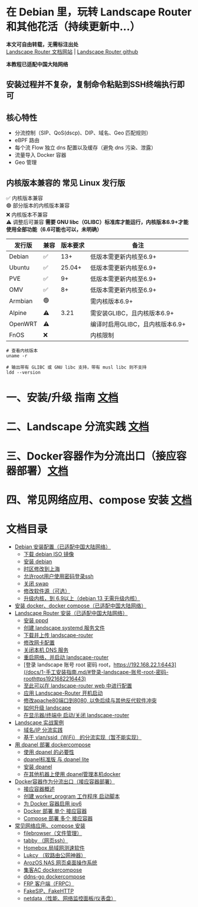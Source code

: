 # 在 Debian 里，玩转 Landscape Router 和其他花活（持续更新中...）

**本文可自由转载，无需标注出处**  
[Landscape Router 文档网站](https://landscape.whileaway.dev/introduction.html) | [Landscape Router github](https://github.com/ThisSeanZhang/landscape)


**本教程已适配中国大陆网络** 

## 安装过程并不复杂，复制命令粘贴到SSH终端执行即可

## 核心特性
* 分流控制（SIP、QoS(dscp)、DIP、域名、Geo 匹配规则）
* eBPF 路由
* 每个流 Flow 独立 dns 配置以及缓存（避免 dns 污染、泄露）
* 流量导入 Docker 容器
* Geo 管理

## 内核版本兼容的 常见 Linux 发行版  
✅ 内核版本兼容  
🟢 部分版本的内核版本兼容  
❌ 内核版本不兼容  
⚠️ 调整后可兼容
**需要 GNU libc（GLIBC）标准库才能运行，内核版本6.9+才能使用全部功能（6.6可能也可以，未明确）**


| 发行版 | 兼容 | 版本要求 | 备注 |  
|---|---|---|---|  
| Debian  | ✅ | 13+ | 低版本需更新内核至6.9+ |  
| Ubuntu | ✅ | 25.04+ | 低版本需更新内核至6.9+|  
| PVE | ✅ | 9+ | 低版本需更新内核至6.9+|  
| OMV | ✅ | 8+ | 低版本需更新内核至6.9+| 
| Armbian | 🟢 |  | 需内核版本6.9+| 
| Alpine | ⚠️ | 3.21 | 需安装GLIBC，且内核版本6.9+ | 
| OpenWRT | ⚠️ |  | 编译时启用GLIBC，且内核版本6.9+ |   
| FnOS | ❌ |  | 内核限制 |  

<!--⚠️ 调整后可兼容-->
<!--🟡 未知  -->
``` shell
# 查看内核版本
uname -r

```
``` shell
# 输出带有 GLIBC 或 GNU libc 支持，带有 musl libc 则不支持
ldd --version

```
# 一、安装/升级 指南 [文档](/docs/1-手工安装指南.md)

# 二、Landscape 分流实践 [文档](/docs/2-Landscape分流实践.md)

# 三、Docker容器作为分流出口（接应容器部署）[文档](/docs/3-Docker容器作为分流出口-接应容器.md)

# 四、常见网络应用、compose 安装 [文档](/docs/4-常见网络应用-compose安装.md)

# 文档目录
- [Debian 安装配置（已适配中国大陆网络）](/docs/1-手工安装指南.md/#debian-安装配置已适配中国大陆网络)
  - [下载 debian  ISO 镜像](/docs/1-手工安装指南.md/#下载必要软件)
  - [安装 debian](/docs/1-手工安装指南.md/#安装-debian)
  - [时区修改到上海](/docs/1-手工安装指南.md/#时区修改到上海)
  - [允许root用户使用密码登录ssh](/docs/1-手工安装指南.md/#允许root用户使用密码登录ssh)
  - [关闭 swap](/docs/1-手工安装指南.md/#关闭-swap)
  - [修改软件源（可选）](#修改软件源可选)
  - [升级内核，到 6.9以上（debian 13 无需升级内核）](/docs/1-手工安装指南.md/#升级内核到-69以上debian-13-无需升级内核)
- [安装 docker、docker compose（已适配中国大陆网络） ](/docs/1-手工安装指南.md/#安装-dockerdocker-compose已适配中国大陆网络)
- [Landscape Router 安装（已适配中国大陆网络）](/docs/1-手工安装指南.md/#landscape-安装已适配中国大陆网络)
  - [安装 pppd](/docs/1-手工安装指南.md/#安装-pppd)
  - [创建 landscape systemd 服务文件](/docs/1-手工安装指南.md/#创建-landscape-systemd-服务文件)
  - [下载并上传 landscape-router](/docs/1-手工安装指南.md/#下载并上传-landscape-router)
  - [修改网卡配置](/docs/1-手工安装指南.md/#修改网卡配置)
  - [关闭本机 DNS 服务](/docs/1-手工安装指南.md/#关闭本机-dns-服务)
  - [重启网络，并启动 landscape-router](/docs/1-手工安装指南.md/#重启网络并启动-landscape-router)
  - [登录 landscape 账号 root 密码 root，https://192.168.22.1:6443](/docs/1-手工安装指南.md/#登录-landscape-账号-root-密码-roothttps1921682216443)
  - [至此可以在 landscape-router web 中进行配置](/docs/1-手工安装指南.md/#至此可以在-landscape-router-web-中进行配置)
  - [应用 Landscape-Router 开机启动](/docs/1-手工安装指南.md/#应用-landscape-router-开机启动)
  - [修改apache80端口到8080, 以免后续与其他反代软件冲突](/docs/1-手工安装指南.md/#修改apache80端口到8080-以免后续与其他反代软件冲突)
  - [如何升级 landscape](/docs/1-手工安装指南.md/#如何升级-landscape)
  - [在显示器/终端中 启动/关闭 landscape-router](/docs/1-手工安装指南.md/#在显示器终端中-启动关闭-landscape-router)
- [Landscape 实战案例](/docs/1-手工安装指南.md/#landscape-实战案例)
  - [域名/IP 分流实践](/docs/1-手工安装指南.md/#域名ip-分流实践)
  - [基于 vlan/ssid（WiFi） 的分流实现（暂不能实现）](/docs/1-手工安装指南.md/#基于-vlanssidwifi-的分流实现暂不能实现)
- [用 dpanel 部署 dockercompose](/docs/3-Docker容器作为分流出口-接应容器.md/#用-dpanel-部署-dockercompose)
  - [使用 dpanel 的必要性](/docs/3-Docker容器作为分流出口-接应容器.md/#使用-dpanel-的必要性)
  - [dpanel标准版 与 dpanel lite](/docs/3-Docker容器作为分流出口-接应容器.md/#dpanel标准版-与-dpanel-lite)
  - [安装 dpanel](/docs/3-Docker容器作为分流出口-接应容器.md/#安装-dpanel)
  - [在其他机器上使用 dpanel管理本机docker](/docs/3-Docker容器作为分流出口-接应容器.md//#在其他机器上使用-dpanel管理本机docker)
- [Docker容器作为分流出口（接应容器部署）](/docs/3-Docker容器作为分流出口-接应容器.md/#docker容器作为分流出口接应容器部署)
  - [接应容器概述](/docs/3-Docker容器作为分流出口-接应容器.md/#接应容器概述)
  - [创建 worker_program 工作程序 启动脚本](/docs/3-Docker容器作为分流出口-接应容器.md/#创建-worker_program-工作程序-启动脚本)
  - [为 Docker 容器启用 ipv6](/docs/3-Docker容器作为分流出口-接应容器.md/#为-docker-容器启用-ipv6)
  - [Docker 部署 单个 接应容器](/docs/3-Docker容器作为分流出口-接应容器.md/#docker-部署-单个-接应容器)
  - [Compose 部署 多个 接应容器](/docs/3-Docker容器作为分流出口-接应容器.md//#compose-部署-多个-接应容器)
- [常见网络应用、compose 安装](/docs/4-常见网络应用-compose安装.md/#常见网络应用compose-安装)
  - [filebrowser（文件管理）](/docs/4-常见网络应用-compose安装.md/#filebrowser文件管理)
  - [tabby （网页ssh）](/docs/4-常见网络应用-compose安装.md/#tabby-网页ssh)
  - [Homebox 局域网测速软件](/docs/4-常见网络应用-compose安装.md/#homebox-局域网测速软件)
  - [Lukcy （软路由公网神器）](/docs/4-常见网络应用-compose安装.md/#lukcy-软路由公网神器)
  - [ArozOS NAS 网页桌面操作系统](/docs/4-常见网络应用-compose安装.md/#arozos-nas-网页桌面操作系统)
  - [集客AC dockercompose](/docs/4-常见网络应用-compose安装.md/#集客ac-dockercompose)
  - [ddns-go dockercompose](/docs/4-常见网络应用-compose安装.md/#ddns-go-dockercompose)
  - [FRP 客户端（FRPC）](/docs/4-常见网络应用-compose安装.md/#frp-客户端frpc)
  - [FakeSIP、FakeHTTP](/docs/4-常见网络应用-compose安装.md/#fakesipfakehttp)
  - [netdata（性能、网络监控面板/仪表盘）](/docs/4-常见网络应用-compose安装.md/#netdata性能网络监控面板仪表盘)


